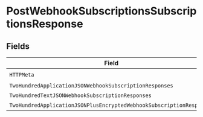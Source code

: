 # PostWebhookSubscriptionsSubscriptionsResponse


## Fields

| Field                                                                                              | Type                                                                                               | Required                                                                                           | Description                                                                                        |
| -------------------------------------------------------------------------------------------------- | -------------------------------------------------------------------------------------------------- | -------------------------------------------------------------------------------------------------- | -------------------------------------------------------------------------------------------------- |
| `HTTPMeta`                                                                                         | [components.HTTPMetadata](../../models/components/httpmetadata.md)                                 | :heavy_check_mark:                                                                                 | N/A                                                                                                |
| `TwoHundredApplicationJSONWebhookSubscriptionResponses`                                            | [][components.WebhookSubscriptionResponse](../../models/components/webhooksubscriptionresponse.md) | :heavy_minus_sign:                                                                                 | OK                                                                                                 |
| `TwoHundredTextJSONWebhookSubscriptionResponses`                                                   | [][components.WebhookSubscriptionResponse](../../models/components/webhooksubscriptionresponse.md) | :heavy_minus_sign:                                                                                 | OK                                                                                                 |
| `TwoHundredApplicationJSONPlusEncryptedWebhookSubscriptionResponses`                               | [][components.WebhookSubscriptionResponse](../../models/components/webhooksubscriptionresponse.md) | :heavy_minus_sign:                                                                                 | OK                                                                                                 |